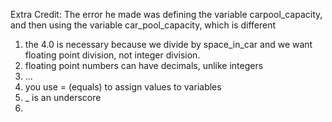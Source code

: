 Extra Credit:
The error he made was defining the variable carpool_capacity, and then using the variable car_pool_capacity, which is different

1) the 4.0 is necessary because we divide by space_in_car and we want floating point division, not integer division.
2) floating point numbers can have decimals, unlike integers
3) ...
4) you use = (equals) to assign values to variables
5) _ is an underscore
6) 
